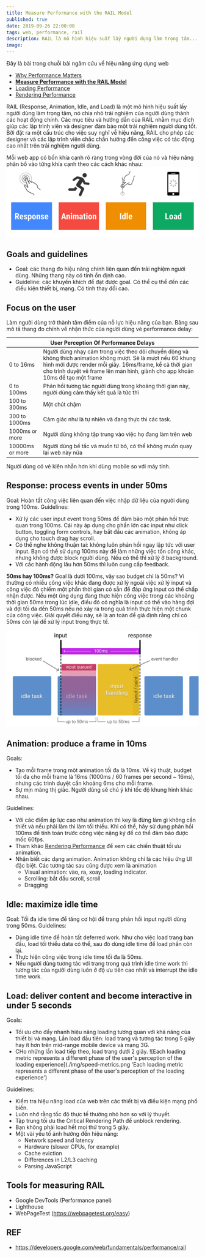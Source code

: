 ```yaml
---
title: Measure Performance with the RAIL Model
published: true
date: 2019-09-26 22:00:00
tags: web, performance, rail
description: RAIL là mô hình hiệu suất lấy người dụng làm trọng tâm...
image:
---
```


Đây là bài trong chuỗi bài ngâm cứu về hiệu năng ứng dụng web

- [Why Performance Matters](https://thunguyen1012.github.io/posts/web_performance_why_it_matters.html)
- **[Measure Performance with the RAIL Model](https://thunguyen1012.github.io/posts/web_performance_rail.html)**
- [Loading Performance](https://thunguyen1012.github.io/posts/web_performance_loading_performance.html)
- [Rendering Performance](https://thunguyen1012.github.io/posts/web_performance_rendering_performance.html)

RAIL (Response, Animation, Idle, and Load) là một mô hình hiệu suất lấy người dùng làm trọng tâm, nó chia nhỏ trải nghiệm của người dùng thành các hoạt động chính. Các mục tiêu và hướng dẫn của RAIL nhằm mục đích giúp các lập trình viên và designer đảm bảo một trải nghiệm người dùng tốt. Bỡi đặt ra một cấu trúc cho việc suy nghĩ về hiệu năng, RAIL cho phép các designer và các lập trình viên chắc chắn hướng đến công việc có tác động cao nhất trên trải nghiệm người dùng.

Mỗi web app có bốn khía cạnh rõ ràng trong vòng đời của nó và hiệu năng phân bổ vào từng khía cạnh theo các cách khác nhau:
![4 part of RAIL performance model](./img/rail.png '4 part of RAIL performance model')

## Goals and guidelines

- Goal: các thang đo hiệu năng chính liên quan đến trải nghiệm người dùng. Những thang này có tính ổn định cao.
- Guideline: các khuyến khích để đạt được goal. Có thể cụ thể đến các điều kiện thiết bị, mạng. Có tính thay đổi cao.

## Focus on the user

Làm người dùng trở thành tâm điểm của nỗ lực hiệu năng của bạn. Bảng sau mô tả thang đo chính về nhận thức của người dùng vè performance delay:

<table>
  <thead>
      <tr>
          <th colspan=2>User Perception Of Performance Delays</th>
      </tr>
  </thead>
  <tbody>
    <tr>
      <td>0 to 16ms</td>
      <td>Người dùng nhạy cảm trong việc theo dõi chuyển động và không thích animation không mượt. Sẽ là mượt nếu 60 khung hình mới được render mỗi giây. 16ms/frame, kể cả thời gian cho trình duyệt vẽ frame lên màn hình, giành cho app khoản 10ms để tạo một frame</td>
    </tr>
    <tr>
      <td>0 to 100ms</td>
      <td>Phản hồi tương tác người dùng trong khoảng thời gian này, người dùng cảm thấy kết quả là tức thì</td>
    </tr>
    <tr>
      <td>100 to 300ms</td>
      <td>Một chút chậm</td>
    </tr>
    <tr>
      <td>300 to 1000ms</td>
      <td>Cảm giác như là tự nhiên và đang thực thi các task.</td>
    </tr>
    <tr>
      <td>1000ms or more</td>
      <td>Người dùng không tập trung vào việc họ đang làm trên web</td>
    </tr>
    <tr>
      <td>10000ms or more</td>
      <td>Người dùng bế tắc và muốn từ bỏ, có thể không muốn quay lại web này nữa</td>
    </tr>
  </tbody>
</table>

Người dùng có vẻ kiên nhẫn hơn khi dùng mobile so với máy tính.

## Response: process events in under 50ms

Goal: Hoàn tất công việc liên quan đến việc nhập dữ liệu của người dùng trong 100ms.
Guidelines:

- Xử lý các user input event trong 50ms để đảm bảo một phản hồi trực quan trong 100ms. Cái này áp dụng cho phần lớn các input như click button, toggling form controls, hay bắt đầu các animation, không áp dụng cho touch drag hay scroll.
- Có thể nghe không thuận tai: không luôn phản hồi ngay lập tức với user input. Bạn có thể sử dụng 100ms này để làm những việc tốn công khác, nhưng không được block người dùng. Nếu có thể thì xử lý ở background.
- Với các hành động lâu hơn 50ms thì luôn cung cấp feedback.

**50ms hay 100ms?**
Goal là dưới 100ms, vậy sao budget chỉ là 50ms? Vì thường có nhiều công việc khác đang được xử lý ngoài việc xử lý input và công việc đó chiếm một phần thời gian có sẵn để đáp ứng input có thể chấp nhận được. Nếu một ứng dụng đang thực hiện công việc trong các khoảng thời gian 50ms trong lúc idle, điều đó có nghĩa là input có thể vào hàng đợi và đợi tối đa đến 50ms nếu nó xảy ra trong quá trình thực hiện một chunk của công việc. Giải quyết điều này, sẽ là an toàn để giả định rằng chỉ có 50ms còn lại để xử lý input trong thực tế.

![How idle tasks affect input response budget.](./img/rail-response-details.png 'How idle tasks affect input response budget.')

## Animation: produce a frame in 10ms

Goals:

- Tạo mỗi frame trong một animation tối đa là 10ms. Về kỹ thuật, budget tối đa cho mỗi frame là 16ms (1000ms / 60 frames per second ~ 16ms), nhưng các trình duyệt cần khoảng 6ms cho mỗi frame.
- Sự mịn màng thị giác. Người dùng sẽ chú ý khi tốc độ khung hình khác nhau.

Guidelines:

- Với các điểm áp lực cao như animation thì key là đừng làm gì không cần thiết và nếu phải làm thì làm tối thiểu. Khi có thể, hãy sử dụng phản hồi 100ms để tính toán trước công việc nặng ký để có thể đảm bảo được mốc 60fps.
- Tham khảo [Rendering Performance](https://thunguyen1012.github.io/posts/web_performance_rendering_performance.html) để xem các chiến thuật tối ưu animation.
- Nhận biết các dạng animation. Animation không chỉ là các hiệu ứng UI đặc biệt. Các tương tác sau cũng được xem là animation
  - Visual animation: vào, ra, xoay, loading indicator.
  - Scrolling: bắt đầu scroll, scroll
  - Dragging

## Idle: maximize idle time

Goal: Tối đa idle time để tăng cơ hội để trang phản hồi input người dùng trong 50ms.
Guidelines:

- Dùng idle time để hoàn tất deferred work. Như cho việc load trang ban đầu, load tối thiểu data có thể, sau đó dùng idle time để load phần còn lại.
- Thực hiện công việc trong idle time tối đa là 50ms.
- Nếu người dùng tương tác với trang trong quá trình idle time work thì tương tác của người dùng luôn ở độ ưu tiên cao nhất và interrupt the idle time work.

## Load: deliver content and become interactive in under 5 seconds

Goals:

- Tối ưu cho đẩy nhanh hiệu năng loading tương quan với khả năng của thiết bị và mạng. Lần load đầu tiên: load trang và tương tác trong 5 giây hay ít hơn trên mid-range mobile device và mạng 3G.
- CHo những lần load tiếp theo, load trang dưới 2 giây.
  ![Each loading metric represents a different phase of the user's perception of the loading experience](./img/speed-metrics.png 'Each loading metric represents a different phase of the user's perception of the loading experience')

Guidelines:

- Kiểm tra hiệu năng load của web trên các thiết bị và điều kiện mạng phổ biến.
- Luôn nhớ rằng tốc độ thực tế thường nhỏ hơn so với lý thuyết.
- Tập trung tối ưu the Critical Rendering Path để unblock rendering.
- Bạn không phải load hết mọi thứ trong 5 giây.
- Một vài yếu tố ảnh hưởng đến hiệu năng:
  - Network speed and latency
  - Hardware (slower CPUs, for example)
  - Cache eviction
  - Differences in L2/L3 caching
  - Parsing JavaScript

## Tools for measuring RAIL

- Google DevTools (Performance panel)
- Lighthouse
- WebPageTest (https://webpagetest.org/easy)

## REF

- https://developers.google.com/web/fundamentals/performance/rail
